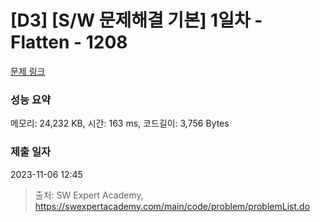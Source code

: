 # [D3] [S/W 문제해결 기본] 1일차 - Flatten - 1208 

[문제 링크](https://swexpertacademy.com/main/code/problem/problemDetail.do?contestProbId=AV139KOaABgCFAYh) 

### 성능 요약

메모리: 24,232 KB, 시간: 163 ms, 코드길이: 3,756 Bytes

### 제출 일자

2023-11-06 12:45



> 출처: SW Expert Academy, https://swexpertacademy.com/main/code/problem/problemList.do
